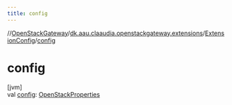 ```yaml
---
title: config
---
```

//[OpenStackGateway](../../../index.html)/[dk.aau.claaudia.openstackgateway.extensions](../index.html)/[ExtensionConfig](index.html)/[config](config.html)



# config



[jvm]\
val [config](config.html): [OpenStackProperties](../../dk.aau.claaudia.openstackgateway.config/-open-stack-properties/index.html)




